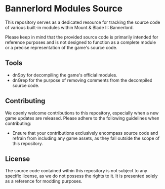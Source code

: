 # Bannerlord Modules Source

This repository serves as a dedicated resource for tracking the source code of various built-in modules within Mount & Blade II: Bannerlord.

Please keep in mind that the provided source code is primarily intended for reference purposes and is not designed to function as a complete module or a precise representation of the game's source code.

## Tools

- dnSpy for decompiling the game's official modules.
- dnGrep for the purpose of removing comments from the decompiled source code.

## Contributing

We openly welcome contributions to this repository, especially when a new game updates are released. Please adhere to the following guidelines when contributing:
- Ensure that your contributions exclusively encompass source code and refrain from including any game assets, as they fall outside the scope of this repository. 

## License

The source code contained within this repository is not subject to any specific license, as we do not possess the rights to it. It is presented solely as a reference for modding purposes.
